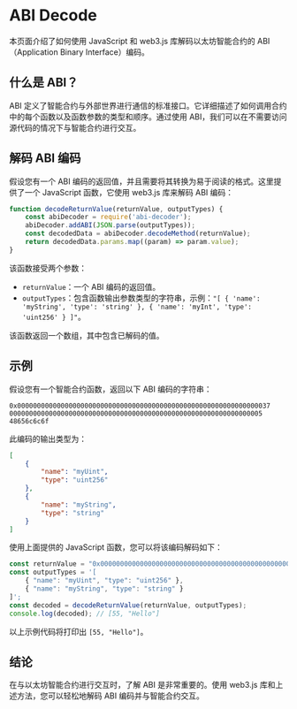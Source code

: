 # ABI Decode

本页面介绍了如何使用 JavaScript 和 web3.js 库解码以太坊智能合约的 ABI（Application Binary Interface）编码。

## 什么是 ABI？

ABI 定义了智能合约与外部世界进行通信的标准接口。它详细描述了如何调用合约中的每个函数以及函数参数的类型和顺序。通过使用 ABI，我们可以在不需要访问源代码的情况下与智能合约进行交互。

## 解码 ABI 编码

假设您有一个 ABI 编码的返回值，并且需要将其转换为易于阅读的格式。这里提供了一个 JavaScript 函数，它使用 web3.js 库来解码 ABI 编码：

```javascript
function decodeReturnValue(returnValue, outputTypes) {
    const abiDecoder = require('abi-decoder');
    abiDecoder.addABI(JSON.parse(outputTypes));
    const decodedData = abiDecoder.decodeMethod(returnValue);
    return decodedData.params.map((param) => param.value);
}
```

该函数接受两个参数：

- `returnValue`：一个 ABI 编码的返回值。
- `outputTypes`：包含函数输出参数类型的字符串，示例：`"[
    { 'name': 'myString', 'type': 'string' },
    { 'name': 'myInt', 'type': 'uint256' }
]"`。

该函数返回一个数组，其中包含已解码的值。

## 示例

假设您有一个智能合约函数，返回以下 ABI 编码的字符串：

```
0x0000000000000000000000000000000000000000000000000000000000000037
0000000000000000000000000000000000000000000000000000000000000005
48656c6c6f
```

此编码的输出类型为：

```json
[
    {
        "name": "myUint",
        "type": "uint256"
    },
    {
        "name": "myString",
        "type": "string"
    }
]
```

使用上面提供的 JavaScript 函数，您可以将该编码解码如下：

```javascript
const returnValue = "0x0000000000000000000000000000000000000000000000000000000000000037000000000000000000000000000000000000000000000000000000000000000548656c6c6f";
const outputTypes = '[
    { "name": "myUint", "type": "uint256" },
    { "name": "myString", "type": "string" }
]';
const decoded = decodeReturnValue(returnValue, outputTypes);
console.log(decoded); // [55, "Hello"]
```

以上示例代码将打印出 `[55, "Hello"]`。

## 结论

在与以太坊智能合约进行交互时，了解 ABI 是非常重要的。使用 web3.js 库和上述方法，您可以轻松地解码 ABI 编码并与智能合约交互。